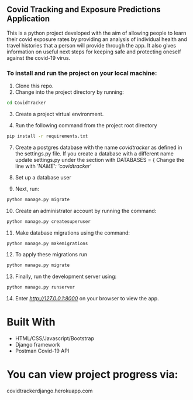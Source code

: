 ## Covid Tracking and Exposure Predictions Application
This is a python project developed with the aim of allowing people to learn their covid exposure rates by providing an analysis of individual health and travel histories that a person will provide through the app. It also gives information on useful next steps for keeping safe and protecting oneself against the covid-19 virus.

### To install and run the project on your local machine:
1. Clone this repo.
2. Change into the project directory by running:
```bash
cd CovidTracker
```
3. Create a project virtual environment.

4. Run the following command from the project root directory 
```bash
pip install -r requirements.txt
 ```
7. Create a postgres database with the name _covidtracker_ as defined in the settings.py file. 
If you create a database with a different name update settings.py under the section with DATABASES = { 
Change the line with _'NAME': 'covidtracker'_

8. Set up a database user

9. Next, run:
```bash
python manage.py migrate
 ```

10. Create an administrator account by running the command:
```bash
python manage.py createsuperuser
```
11. Make database migrations using the command: 
```bash
python manage.py makemigrations
```
12. To apply these migrations run
```bash
python manage.py migrate
```
13. Finally, run the development server using:
```bash
python manage.py runserver
```
14. Enter _http://127.0.0.1:8000_ on your browser to view the app.

# Built With
- HTML/CSS/Javascript/Bootstrap
- Django framework
- Postman Covid-19 API

# You can view project progress via:
covidtrackerdjango.herokuapp.com

